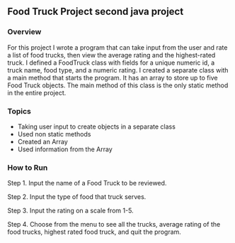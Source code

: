 ## Food Truck Project second java project

### Overview

For this project I wrote a program that can take input from the user and rate a list of food trucks, then view the average rating and the highest-rated truck. I defined a FoodTruck class with fields for a unique numeric id, a truck name, food type, and a numeric rating.
I created a separate class with a main method that starts the program. It has an array to store up to five Food Truck objects. The main method of this class is the only static method in the entire project.

### Topics
* Taking user input to create objects in a separate class
* Used non static methods
* Created an Array
* Used information from the Array

### How to Run
Step 1. Input the name of a Food Truck to be reviewed.

Step 2. Input the type of food that truck serves.

Step 3. Input the rating on a scale from 1-5.

Step 4. Choose from the menu to see all the trucks, average rating of the food trucks, highest rated food truck, and quit the program.
